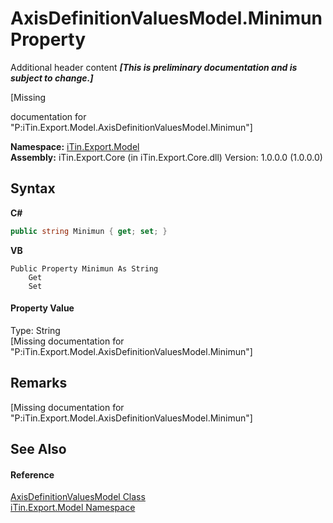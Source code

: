 # AxisDefinitionValuesModel.Minimun Property 
Additional header content _**\[This is preliminary documentation and is subject to change.\]**_

\[Missing <summary> documentation for "P:iTin.Export.Model.AxisDefinitionValuesModel.Minimun"\]

**Namespace:**&nbsp;<a href="ef57ffcc-e95e-b212-5a46-9aa6f5a3511f">iTin.Export.Model</a><br />**Assembly:**&nbsp;iTin.Export.Core (in iTin.Export.Core.dll) Version: 1.0.0.0 (1.0.0.0)

## Syntax

**C#**<br />
``` C#
public string Minimun { get; set; }
```

**VB**<br />
``` VB
Public Property Minimun As String
	Get
	Set
```


#### Property Value
Type: String<br />\[Missing <value> documentation for "P:iTin.Export.Model.AxisDefinitionValuesModel.Minimun"\]

## Remarks
\[Missing <remarks> documentation for "P:iTin.Export.Model.AxisDefinitionValuesModel.Minimun"\]

## See Also


#### Reference
<a href="f8b33ddd-13dd-da9b-b196-daae8daad451">AxisDefinitionValuesModel Class</a><br /><a href="ef57ffcc-e95e-b212-5a46-9aa6f5a3511f">iTin.Export.Model Namespace</a><br />